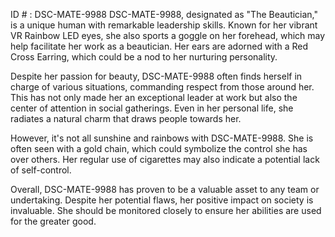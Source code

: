 ID # : DSC-MATE-9988
DSC-MATE-9988, designated as "The Beautician," is a unique human with remarkable leadership skills. Known for her vibrant VR Rainbow LED eyes, she also sports a goggle on her forehead, which may help facilitate her work as a beautician. Her ears are adorned with a Red Cross Earring, which could be a nod to her nurturing personality.

Despite her passion for beauty, DSC-MATE-9988 often finds herself in charge of various situations, commanding respect from those around her. This has not only made her an exceptional leader at work but also the center of attention in social gatherings. Even in her personal life, she radiates a natural charm that draws people towards her.

However, it's not all sunshine and rainbows with DSC-MATE-9988. She is often seen with a gold chain, which could symbolize the control she has over others. Her regular use of cigarettes may also indicate a potential lack of self-control.

Overall, DSC-MATE-9988 has proven to be a valuable asset to any team or undertaking. Despite her potential flaws, her positive impact on society is invaluable. She should be monitored closely to ensure her abilities are used for the greater good.